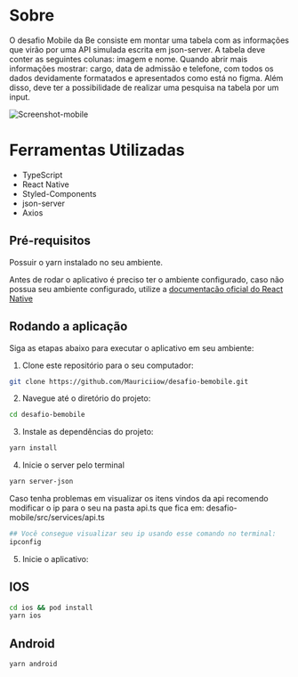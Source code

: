 # Sobre

O desafio Mobile da Be consiste em montar uma tabela com as informações que virão por uma API simulada escrita em json-server.
A tabela deve conter as seguintes colunas: imagem e nome.
Quando abrir mais informações mostrar: cargo, data de admissão e telefone, com todos os dados devidamente formatados e apresentados como está no figma. Além disso, deve ter a possibilidade de realizar uma pesquisa na tabela por um input.

![Screenshot-mobile](https://user-images.githubusercontent.com/1697362/194322705-faf9fbbe-ce38-4c17-93f6-50750e68e542.png)

# Ferramentas Utilizadas

- TypeScript
- React Native
- Styled-Components
- json-server
- Axios

## Pré-requisitos

Possuir o yarn instalado no seu ambiente.

Antes de rodar o aplicativo é preciso ter o ambiente configurado, caso não possua seu ambiente configurado, utilize a [documentacão oficial do React Native](https://reactnative.dev/docs/environment-setup)

## Rodando a aplicação

Siga as etapas abaixo para executar o aplicativo em seu ambiente:

1. Clone este repositório para o seu computador:

```bash
git clone https://github.com/Mauriciiow/desafio-bemobile.git
```

2. Navegue até o diretório do projeto:

```bash
cd desafio-bemobile
```

3. Instale as dependências do projeto:

```bash
yarn install
```

4. Inicie o server pelo terminal

```bash
yarn server-json
```

Caso tenha problemas em visualizar os itens vindos da api recomendo modificar o ip para o seu na pasta api.ts que fica em: desafio-mobile/src/services/api.ts

```bash
## Você consegue visualizar seu ip usando esse comando no terminal:
ipconfig
```

5. Inicie o aplicativo:

## IOS

```bash
cd ios && pod install
yarn ios
```

## Android

```bash
yarn android
```
